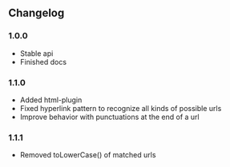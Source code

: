 Changelog
------------------------------------------------------------------------

### 1.0.0

- Stable api
- Finished docs

### 1.1.0

- Added html-plugin
- Fixed hyperlink pattern to recognize all kinds of possible urls
- Improve behavior with punctuations at the end of a url

### 1.1.1

- Removed toLowerCase() of matched urls